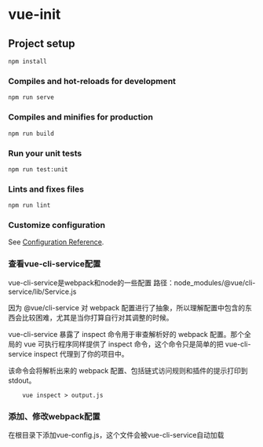 # vue-init

## Project setup
```
npm install
```

### Compiles and hot-reloads for development
```
npm run serve
```

### Compiles and minifies for production
```
npm run build
```

### Run your unit tests
```
npm run test:unit
```

### Lints and fixes files
```
npm run lint
```

### Customize configuration
See [Configuration Reference](https://cli.vuejs.org/config/).

### 查看vue-cli-service配置

vue-cli-service是webpack和node的一些配置
路径：node_modules/@vue/cli-service/lib/Service.js

因为 @vue/cli-service 对 webpack 配置进行了抽象，所以理解配置中包含的东西会比较困难，尤其是当你打算自行对其调整的时候。

vue-cli-service 暴露了 inspect 命令用于审查解析好的 webpack 配置。那个全局的 vue 可执行程序同样提供了 inspect 命令，这个命令只是简单的把 vue-cli-service inspect 代理到了你的项目中。

该命令会将解析出来的 webpack 配置、包括链式访问规则和插件的提示打印到 stdout。

```
    vue inspect > output.js

```

### 添加、修改webpack配置

在根目录下添加vue-config.js，这个文件会被vue-cli-service自动加载

